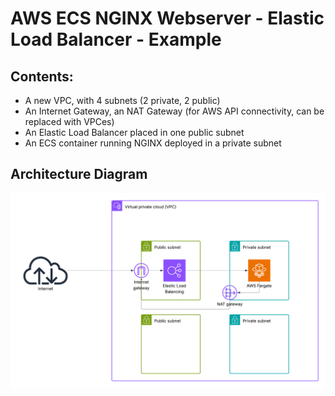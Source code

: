# AWS ECS NGINX Webserver - Elastic Load Balancer - Example

## Contents:
- A new VPC, with 4 subnets (2 private, 2 public)
- An Internet Gateway, an NAT Gateway (for AWS API connectivity, can be replaced with VPCes)
- An Elastic Load Balancer placed in one public subnet
- An ECS container running NGINX deployed in a private subnet

## Architecture Diagram
![Architectural diagram](images/aws-ecs-elb.png)